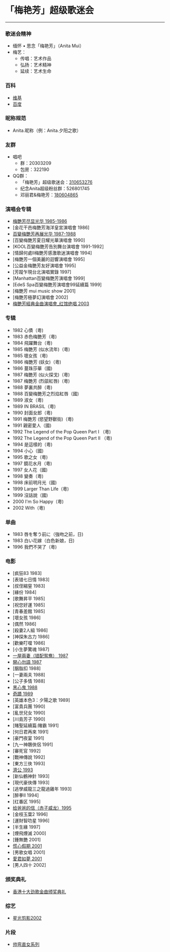 # 「梅艳芳」超级歌迷会
---

### 歌迷会精神
- 缅怀 • 思念「梅艳芳」（Anita Mui）
- 梅艺：
	- 传唱：艺术作品
	- 弘扬：艺术精神
	- 延续：艺术生命

### 百科
- [维基](https://zh.wikipedia.org/zh-hk/梅艷芳)
- [百度](http://baike.baidu.com/view/8695.htm)

### 昵称规范
- Anita.昵称（例：Anita.夕阳之歌）

### 友群
- 唱吧
	- 群：20303209
	- 包房：322190
- QQ群：
	- 「梅艳芳」超级歌迷会：[310653276](http://shang.qq.com/wpa/qunwpa?idkey=0b2a268b1fcd68f2d4ba02da47f8993b318a4d481bd24d4d5e653520aff610db)
	- 纪念Anita超级粉丝群：526801745
	- 邓丽君&梅艳芳：[180604865](http://shang.qq.com/wpa/qunwpa?idkey=a81e302bc41da4721f84cce6f53fa1d12832246a21f0c2639ba14b1d1764ce14)

### 演唱会专辑
- [梅艷芳尽显光华 1985-1986](http://www.bilibili.com/video/av2419051/)
- [金花干邑梅艷芳海洋皇宮演唱會 1986]
- [百變梅艷芳再展光华 1987-1988](http://www.bilibili.com/video/av2734937/)
- [百變梅艷芳夏日耀光華演唱會 1990]
- [KOOL百變梅艷芳告別舞台演唱會 1991-1992]
- [情歸何處II梅艷芳感激歌迷演唱會 1994]
- [梅艷芳一個美麗的迴響演唱會 1995]
- [公益金梅艷芳友好演唱會 1995]
- [芳蹤乍現台北演唱實錄 1997]
- [Manhattan百變梅艷芳演唱會 1999]
- [EdeS Spa百變梅艷芳演唱會99延續篇 1999]
- [梅艷芳 mui music show 2001]
- [梅艷芳極夢幻演唱會 2002]
- [梅艷芳經典金曲演唱會_红馆绝唱 2003](http://www.bilibili.com/video/av3478260/)

### 专辑
- 1982	心債（粵)
- 1983	赤色梅艷芳（粵)
- 1984	飛躍舞台（粵)
- 1985	梅艷芳 (似水流年)（粵)
- 1985	壞女孩（粵)
- 1986	梅艷芳 (妖女)（粵)
- 1986	蔓珠莎華（國)
- 1987	梅艷芳 (似火探戈)（粵)
- 1987	梅艷芳 (烈燄紅唇)（粵)
- 1988	夢裏共醉（粵)
- 1988	百變梅艷芳之烈焰紅唇（國)
- 1989	淑女（粵)
- 1989	IN BRASIL（粵)
- 1990	封面女郎（粵)
- 1991	梅艷芳 (慾望野獸街)（粵)
- 1991	親密愛人（國)
- 1992	The Legend of the Pop Queen Part I （粵)
- 1992	The Legend of the Pop Queen Part II （粵)
- 1994	是這樣的（粵)
- 1994	小心（國)
- 1995	歌之女（粵)
- 1997	鏡花水月（粵)
- 1997	女人花（國)
- 1998	變奏（粵)
- 1998	床前明月光（國)
- 1999	Larger Than Life（粵)
- 1999	沒話說（國)
- 2000	I'm So Happy（粵)
- 2002	With（粵)

### 单曲
- 1983	唇を奪う前に（強吻之前，日)
- 1983	白い花嫁（白色新娘，日)
- 1996	我們不哭了（粵)

### 电影
- [疯狂83 1983]
- [表错七日情 1983]
- [叔侄縮窒 1983]
- [緣份 1984]
- [歌舞昇平 1985]
- [祝您好運 1985]
- [青春差館 1985]
- [壞女孩 1986]
- [偶然 1986]
- [殺妻2人組 1986]
- [神探朱古力 1986]
- [歡樂叮噹 1986]
- [小生夢驚魂 1987]
- [一屋兩妻（错配鸳鸯） 1987](http://www.bilibili.com/video/av2482256/)
- [開心勿語 1987](http://www.bilibili.com/video/av2212802/)
- [胭脂扣 1988]
- [一妻兩夫 1988]
- [公子多情 1988]
- [黑心鬼 1988](http://www.bilibili.com/video/av2211428/)
- [奇蹟 1989](http://www.bilibili.com/video/av2612625/)
- [英雄本色3：夕陽之歌 1989]
- [富貴兵團 1990]
- [亂世兒女 1990]
- [川島芳子 1990]
- [賭聖延續篇:賭霸 1991]
- [何日君再來 1991]
- [豪門夜宴 1991]
- [九一神鵰俠侶 1991]
- [審死官 1992]
- [戰神傳說 1992]
- [東方三俠 1993]
- [濟公 1993](http://www.bilibili.com/video/av3977498/)
- [新仙鶴神針 1993]
- [現代豪俠傳 1993]
- [逃學威龍三之龍過雞年 1993]
- [醉拳Ⅱ 1994]
- [红番区 1995]
- [给爸爸的信（赤子威龙）1995](http://www.bilibili.com/video/av2561319/)
- [金枝玉葉2 1996]
- [運財智叻星 1996]
- [半生緣 1997]
- [煙飛煙滅 2000]
- [鍾無艷 2001]
- [慌心假期 2001](http://www.bilibili.com/video/av2248741/)
- [男歌女唱 2001]
- [愛君如夢 2001](http://www.bilibili.com/video/av2393847/)
- [男人四十 2002]

### 颁奖典礼
- [香港十大劲歌金曲颁奖典礼](http://www.bilibili.com/video/av2466446/)

### 综艺
- [星光剪影2002](http://www.bilibili.com/video/av3038612/)

### 片段
- [帅弯直女系列](http://www.bilibili.com/video/av2576975/)